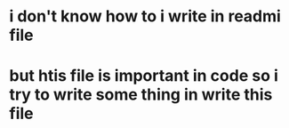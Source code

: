 # i don't know how to i write in readmi file 
# but htis file is important in code so i try to write some thing in write this file